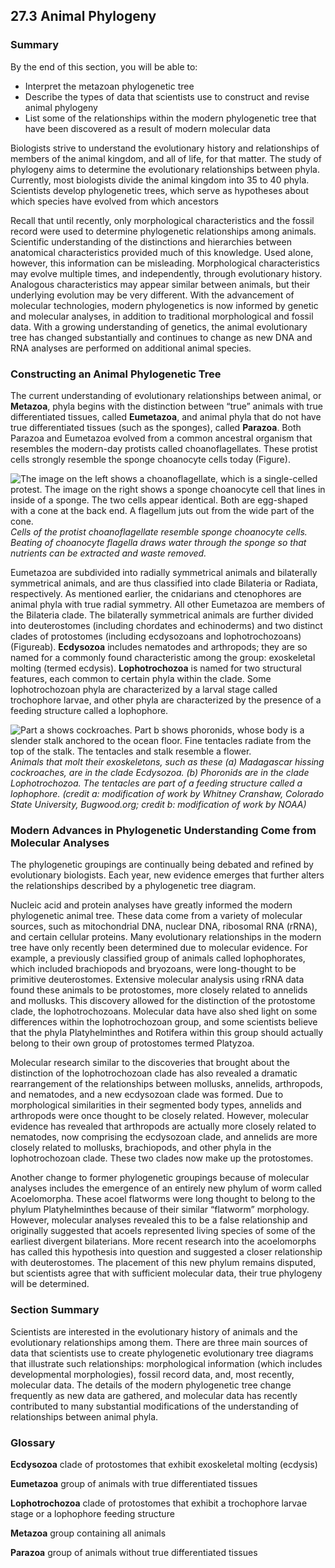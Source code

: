 ##  27.3 Animal Phylogeny 

### Summary

By the end of this section, you will be able to: 

  - Interpret the metazoan phylogenetic tree
  - Describe the types of data that scientists use to construct and revise animal phylogeny
  - List some of the relationships within the modern phylogenetic tree that have been discovered as a result of modern molecular data

Biologists strive to understand the evolutionary history and relationships of members of the animal kingdom, and all of life, for that matter. The study of phylogeny aims to determine the evolutionary relationships between phyla. Currently, most biologists divide the animal kingdom into 35 to 40 phyla. Scientists develop phylogenetic trees, which serve as hypotheses about which species have evolved from which ancestors

Recall that until recently, only morphological characteristics and the fossil record were used to determine phylogenetic relationships among animals. Scientific understanding of the distinctions and hierarchies between anatomical characteristics provided much of this knowledge. Used alone, however, this information can be misleading. Morphological characteristics may evolve multiple times, and independently, through evolutionary history. Analogous characteristics may appear similar between animals, but their underlying evolution may be very different. With the advancement of molecular technologies, modern phylogenetics is now informed by genetic and molecular analyses, in addition to traditional morphological and fossil data. With a growing understanding of genetics, the animal evolutionary tree has changed substantially and continues to change as new DNA and RNA analyses are performed on additional animal species.

### Constructing an Animal Phylogenetic Tree

The current understanding of evolutionary relationships between animal, or **Metazoa**, phyla begins with the distinction between “true” animals with true differentiated tissues, called **Eumetazoa**, and animal phyla that do not have true differentiated tissues (such as the sponges), called **Parazoa**. Both Parazoa and Eumetazoa evolved from a common ancestral organism that resembles the modern-day protists called choanoflagellates. These protist cells strongly resemble the sponge choanocyte cells today (Figure).

![The image on the left shows a choanoflagellate, which is a single-celled protest. The image on the right shows a sponge choanocyte cell that lines in inside of a sponge. The two cells appear identical. Both are egg-shaped with a cone at the back end. A flagellum juts out from the wide part of the cone.][1] _Cells of the protist choanoflagellate resemble sponge choanocyte cells. Beating of choanocyte flagella draws water through the sponge so that nutrients can be extracted and waste removed._

Eumetazoa are subdivided into radially symmetrical animals and bilaterally symmetrical animals, and are thus classified into clade Bilateria or Radiata, respectively. As mentioned earlier, the cnidarians and ctenophores are animal phyla with true radial symmetry. All other Eumetazoa are members of the Bilateria clade. The bilaterally symmetrical animals are further divided into deuterostomes (including chordates and echinoderms) and two distinct clades of protostomes (including ecdysozoans and lophotrochozoans) (Figureab). **Ecdysozoa** includes nematodes and arthropods; they are so named for a commonly found characteristic among the group: exoskeletal molting (termed ecdysis). **Lophotrochozoa** is named for two structural features, each common to certain phyla within the clade. Some lophotrochozoan phyla are characterized by a larval stage called trochophore larvae, and other phyla are characterized by the presence of a feeding structure called a lophophore.

![Part a shows cockroaches. Part b shows phoronids, whose body is a slender stalk anchored to the ocean floor. Fine tentacles radiate from the top of the stalk. The tentacles and stalk resemble a flower.][2] _Animals that molt their exoskeletons, such as these (a) Madagascar hissing cockroaches, are in the clade Ecdysozoa. (b) Phoronids are in the clade Lophotrochozoa. The tentacles are part of a feeding structure called a lophophore. (credit a: modification of work by Whitney Cranshaw, Colorado State University, Bugwood.org; credit b: modification of work by NOAA)_

### Modern Advances in Phylogenetic Understanding Come from Molecular Analyses

The phylogenetic groupings are continually being debated and refined by evolutionary biologists. Each year, new evidence emerges that further alters the relationships described by a phylogenetic tree diagram.

Nucleic acid and protein analyses have greatly informed the modern phylogenetic animal tree. These data come from a variety of molecular sources, such as mitochondrial DNA, nuclear DNA, ribosomal RNA (rRNA), and certain cellular proteins. Many evolutionary relationships in the modern tree have only recently been determined due to molecular evidence. For example, a previously classified group of animals called lophophorates, which included brachiopods and bryozoans, were long-thought to be primitive deuterostomes. Extensive molecular analysis using rRNA data found these animals to be protostomes, more closely related to annelids and mollusks. This discovery allowed for the distinction of the protostome clade, the lophotrochozoans. Molecular data have also shed light on some differences within the lophotrochozoan group, and some scientists believe that the phyla Platyhelminthes and Rotifera within this group should actually belong to their own group of protostomes termed Platyzoa.

Molecular research similar to the discoveries that brought about the distinction of the lophotrochozoan clade has also revealed a dramatic rearrangement of the relationships between mollusks, annelids, arthropods, and nematodes, and a new ecdysozoan clade was formed. Due to morphological similarities in their segmented body types, annelids and arthropods were once thought to be closely related. However, molecular evidence has revealed that arthropods are actually more closely related to nematodes, now comprising the ecdysozoan clade, and annelids are more closely related to mollusks, brachiopods, and other phyla in the lophotrochozoan clade. These two clades now make up the protostomes.

Another change to former phylogenetic groupings because of molecular analyses includes the emergence of an entirely new phylum of worm called Acoelomorpha. These acoel flatworms were long thought to belong to the phylum Platyhelminthes because of their similar “flatworm” morphology. However, molecular analyses revealed this to be a false relationship and originally suggested that acoels represented living species of some of the earliest divergent bilaterians. More recent research into the acoelomorphs has called this hypothesis into question and suggested a closer relationship with deuterostomes. The placement of this new phylum remains disputed, but scientists agree that with sufficient molecular data, their true phylogeny will be determined.

### Section Summary

Scientists are interested in the evolutionary history of animals and the evolutionary relationships among them. There are three main sources of data that scientists use to create phylogenetic evolutionary tree diagrams that illustrate such relationships: morphological information (which includes developmental morphologies), fossil record data, and, most recently, molecular data. The details of the modern phylogenetic tree change frequently as new data are gathered, and molecular data has recently contributed to many substantial modifications of the understanding of relationships between animal phyla.

### Glossary

**Ecdysozoa** clade of protostomes that exhibit exoskeletal molting (ecdysis)

**Eumetazoa** group of animals with true differentiated tissues

**Lophotrochozoa** clade of protostomes that exhibit a trochophore larvae stage or a lophophore feeding structure

**Metazoa** group containing all animals

**Parazoa** group of animals without true differentiated tissues

   [1]: https://cnx.org/resources/a762efe94c6a9cd0133ccf10b8b318479cca2ac7/Figure_27_03_01.jpg
   [2]: https://cnx.org/resources/c45f9b2aa510f389077e59873a903bbc3cdeb0aa/Figure_27_03_02ab.jpg


